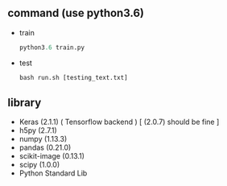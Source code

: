 ## command (use python3.6)
 * train
   ```python
   python3.6 train.py
   ```
 * test
   ```python
   bash run.sh [testing_text.txt]
   ```
## library
* Keras (2.1.1) ( Tensorflow backend )  [ (2.0.7) should be fine ]
* h5py (2.7.1)
* numpy (1.13.3)
* pandas (0.21.0)
* scikit-image (0.13.1)
* scipy (1.0.0)
* Python Standard Lib
